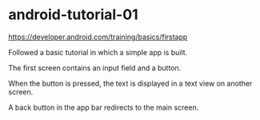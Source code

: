 # android-tutorial-01

https://developer.android.com/training/basics/firstapp

Followed a basic tutorial in which a simple app is built.

The first screen contains an input field and a button.

When the button is pressed, the text is displayed in a text view on another screen.

A back button in the app bar redirects to the main screen.
